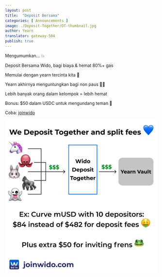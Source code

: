 ```yaml
---
layout: post
title:  "Deposit Bersama"
categories: [ Announcements ]
image: ./Deposit-Together/DT-thumbnail.jpg
author: Yearn
translator: gateway-504
publish: true
---
```


Mengumumkan… 💥

Deposit Bersama Wido, bagi biaya & hemat 80%+ gas

Memulai dengan yearn tercinta kita 💙

Yearn akhirnya menguntungkan bagi non paus 🍤🦀

Lebih banyak orang dalam kelompok = lebih hemat

Bonus: $50 dalam USDC untuk mengundang teman 🤑

Coba: [joinwido](https://app.joinwido.com/?page=detail&address=0x8cc94ccd0f3841a468184aCA3Cc478D2148E1757)

![](deposit-together.png)
